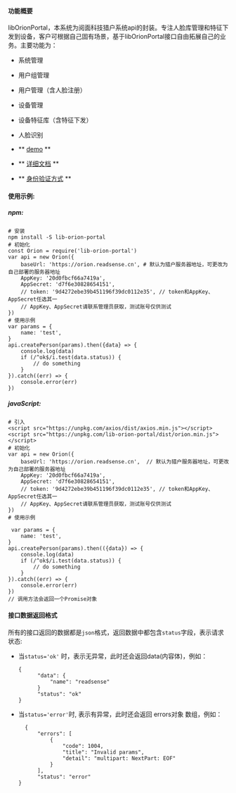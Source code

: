 ####  功能概要 
  libOrionPortal，本系统为阅面科技猎户系统api的封装。专注人脸库管理和特征下发到设备，客户可根据自己固有场景，基于libOrionPortal接口自由拓展自己的业务。主要功能为：
* 系统管理
* 用户组管理
* 用户管理（含人脸注册）
* 设备管理
* 设备特征库（含特征下发）
* 人脸识别

* ** [demo](https://nyj000.github.io/orion/examples/example-web.html "demo") **
* ** [详细文档](https://www.showdoc.cc/279122901705252?page_id=1589818278369113 "详细文档") **
* ** [身份验证方式](https://www.showdoc.cc/279122901705252?page_id=1593441887821782 "身份验证方式") **

####  使用示例:
##### npm:

    # 安装
    npm install -S lib-orion-portal
    # 初始化
    const Orion = require('lib-orion-portal')
    var api = new Orion({
    	baseUrl: 'https://orion.readsense.cn', # 默认为猎户服务器地址，可更改为自己部署的服务器地址
    	AppKey: '20d0fbcf66a7419a',
    	AppSecret: 'd7f6e30828654151',
		// token: '9d4272ebe39b451196f39dc0112e35', // token和AppKey、AppSecret任选其一
		// AppKey、AppSecret请联系管理员获取，测试账号仅供测试
    })
    # 使用示例
    var params = {
    	name: 'test',
    }
    api.createPerson(params).then({data} => {
    	console.log(data)
    	if (/^ok$/i.test(data.status)) {
    		// do something
    	}
    }).catch((err) => {
    	console.error(err)
    })
##### javaScript:
    # 引入 
    <script src="https://unpkg.com/axios/dist/axios.min.js"></script>
    <script src="https://unpkg.com/lib-orion-portal/dist/orion.min.js"></script>
    # 初始化
    var api = new Orion({
    	baseUrl: 'https://orion.readsense.cn',  // 默认为猎户服务器地址，可更改为自己部署的服务器地址
    	AppKey: '20d0fbcf66a7419a',
    	AppSecret: 'd7f6e30828654151',
		// token: '9d4272ebe39b451196f39dc0112e35', // token和AppKey、AppSecret任选其一
		// AppKey、AppSecret请联系管理员获取，测试账号仅供测试
    })
   	# 使用示例
   
     var params = {
    	name: 'test',
    }
    api.createPerson(params).then(({data}) => {
    	console.log(data)
    	if (/^ok$/i.test(data.status)) {
    		// do something
    	}
    }).catch((err) => {
    	console.error(err)
    })
	// 调用方法会返回一个Promise对象

####  接口数据返回格式
所有的接口返回的数据都是`json`格式，返回数据中都包含`status`字段，表示请求状态:
- 当`status='ok'` 时，表示无异常，此时还会返回data(内容体)，例如：

      {
			"data": {
				"name": "readsense"
			}
			"status": "ok"
	  }

- 当`status='error'`时, 表示有异常，此时还会返回 errors对象 数组，例如：

 		{
			"errors": [
				{
					"code": 1004,
					"title": "Invalid params",
					"detail": "multipart: NextPart: EOF"
				}
			],
			"status": "error"
	  }
	
